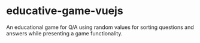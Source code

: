 # educative-game-vuejs
An educational game for Q/A using random values for sorting questions and answers while presenting a game functionality.
